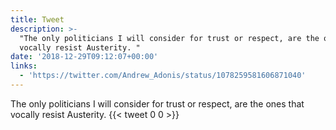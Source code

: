 ```yaml
---
title: Tweet
description: >-
  "The only politicians I will consider for trust or respect, are the ones that
  vocally resist Austerity. "
date: '2018-12-29T09:12:07+00:00'
links:
  - 'https://twitter.com/Andrew_Adonis/status/1078259581606871040'
---
```

The only politicians I will consider for trust or respect, are the ones that vocally resist Austerity. 
      {{< tweet 0 0 >}}
    

